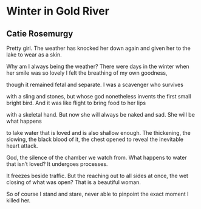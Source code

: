 # Winter in Gold River
## Catie Rosemurgy
Pretty girl. The weather has knocked her down again
and given her to the lake to wear as a skin.

Why am I always being the weather?
There were days in the winter
when her smile was so lovely I felt
the breathing of my own goodness,

though it remained fetal and separate.
I was a scavenger who survives

with a sling and stones, but whose god
nonetheless invents the first small bright bird.
And it was like flight to bring food to her lips

with a skeletal hand. But now she will always
be naked and sad. She will be what happens

to lake water that is loved and is also
shallow enough. The thickening, the slowing,
the black blood of it, the chest opened
to reveal the inevitable heart attack.

God, the silence of the chamber
we watch from. What happens to water
that isn’t loved? It undergoes processes.

It freezes beside traffic.
But the reaching out to all sides at once,
the wet closing of what was open?
That is a beautiful woman.

So of course I stand and stare, never able
to pinpoint the exact moment I killed her.